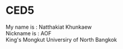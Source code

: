 # CED5
My name is : Natthakiat Khunkaew <br>
Nickname is : AOF <br>
King's Mongkut Universiry of North Bangkok
